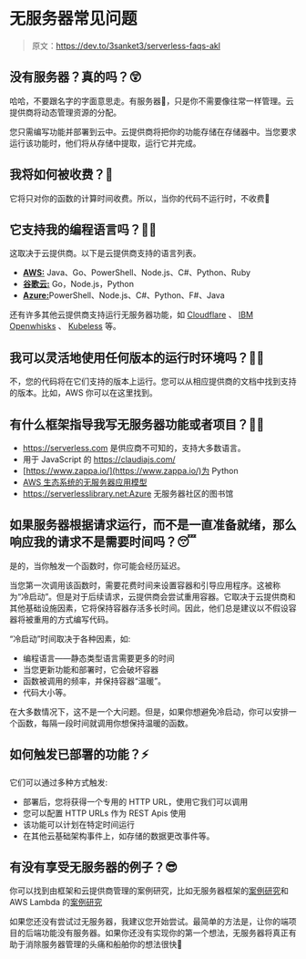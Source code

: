 # 无服务器常见问题

> 原文：<https://dev.to/3sanket3/serverless-faqs-akl>

## 没有服务器？真的吗？😲

哈哈，不要跟名字的字面意思走。有服务器🤦‍，只是你不需要像往常一样管理。云提供商将动态管理资源的分配。

您只需编写功能并部署到云中。云提供商将把你的功能存储在存储器中。当您要求运行该功能时，他们将从存储中提取，运行它并完成。

## 我将如何被收费？💸

它将只对你的函数的计算时间收费。所以，当你的代码不运行时，不收费🤑

## 它支持我的编程语言吗？👨‍💻

这取决于云提供商。以下是云提供商支持的语言列表。

*   [**AWS:**](https://aws.amazon.com/lambda/) Java、Go、PowerShell、Node.js、C#、Python、Ruby
*   [**谷歌云:**](https://cloud.google.com/functions/) Go，Node.js，Python
*   [**Azure:**](https://azure.microsoft.com/en-in/services/functions/)PowerShell、Node.js、C#、Python、F#、Java

还有许多其他云提供商支持运行无服务器功能，如 [Cloudflare](https://www.cloudflare.com/en-in/products/cloudflare-workers/) 、 [IBM Openwhisks](https://www.ibm.com/in-en/cloud/functions) 、 [Kubeless](https://kubeless.io/) 等。

## 我可以灵活地使用任何版本的运行时环境吗？👩‍🔧

不，您的代码将在它们支持的版本上运行。您可以从相应提供商的文档中找到支持的版本。比如，AWS 你可以在这里找到。

## 有什么框架指导我写无服务器功能或者项目？👨‍🏫

*   https://serverless.com 是供应商不可知的，支持大多数语言。
*   用于 JavaScript 的 https://claudiajs.com/
*   [https://www.zappa.io/](https://www.zappa.io/)为 Python
*   [AWS 生态系统的无服务器应用模型](https://docs.aws.amazon.com/serverless-application-model/latest/developerguide/what-is-sam.html)
*   https://serverlesslibrary.net:Azure 无服务器社区的图书馆

## 如果服务器根据请求运行，而不是一直准备就绪，那么响应我的请求不是需要时间吗？😴

是的，当你触发一个函数时，你可能会经历延迟。

当您第一次调用该函数时，需要花费时间来设置容器和引导应用程序。这被称为“冷启动”。但是对于后续请求，云提供商会尝试重用容器。它取决于云提供商和其他基础设施因素，它将保持容器存活多长时间。因此，他们总是建议以不假设容器将被重用的方式编写代码。

“冷启动”时间取决于各种因素，如:

*   编程语言——静态类型语言需要更多的时间
*   当您更新功能和部署时，它会破坏容器
*   函数被调用的频率，并保持容器“温暖”。
*   代码大小等。

在大多数情况下，这不是一个大问题。但是，如果你想避免冷启动，你可以安排一个函数，每隔一段时间就调用你想保持温暖的函数。

## 如何触发已部署的功能？⚡️

它们可以通过多种方式触发:

*   部署后，您将获得一个专用的 HTTP URL，使用它我们可以调用
*   您可以配置 HTTP URLs 作为 REST Apis 使用
*   该功能可以计划在特定时间运行
*   在其他云基础架构事件上，如存储的数据更改事件等。

## 有没有享受无服务器的例子？😎

你可以找到由框架和云提供商管理的案例研究，比如无服务器框架的[案例研究](https://serverless.com/learn/case-studies/)和 AWS Lambda 的[案例研究](https://aws.amazon.com/lambda/resources/customer-case-studies/)

如果您还没有尝试过无服务器，我建议您开始尝试。最简单的方法是，让你的端项目的后端功能没有服务器。如果你还没有实现你的第一个想法，无服务器将真正有助于消除服务器管理的头痛和船舶你的想法很快🚀